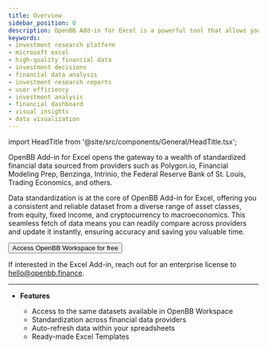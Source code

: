 ```yaml
---
title: Overview
sidebar_position: 0
description: OpenBB Add-in for Excel is a powerful tool that allows you to access financial data directly from Excel. With the OpenBB Add-in for Excel, you can easily create financial models and perform financial analysis without leaving your spreadsheet.
keywords:
- investment research platform
- microsoft excel
- high-quality financial data
- investment decisions
- financial data analysis
- investment research reports
- user efficiency
- investment analysis
- financial dashboard
- visual insights
- data visualization
---
```


import HeadTitle from '@site/src/components/General/HeadTitle.tsx';

<HeadTitle title="OpenBB Add-in for Excel Docs" />

OpenBB Add-in for Excel opens the gateway to a wealth of standardized financial data sourced from providers such as Polygon.io, Financial Modeling Prep, Benzinga, Intrinio, the Federal Reserve Bank of St. Louis, Trading Economics, and others.

Data standardization is at the core of OpenBB Add-in for Excel, offering you a consistent and reliable dataset from a diverse range of asset classes, from equity, fixed income, and cryptocurrency to macroeconomics. This seamless fetch of data means you can readily compare across providers and update it instantly, ensuring accuracy and saving you valuable time.

<div className="flex-grow flex items-center justify-center mt-5">
    <a href="https://pro.openbb.co" target="_blank" rel="noopener noreferrer">
        <button
            className="bg-grey-200 hover:bg-grey-400 dark:bg-[#303038] dark:hover:bg-grey-600 text-grey-900 dark:text-grey-200 text-sm font-medium py-2 px-4 rounded"
        >
            Access OpenBB Workspace for free
        </button>
    </a>
</div>

If interested in the Excel Add-in, reach out for an enterprise license to [hello@openbb.finance](mailto:hello@openbb.finance).

---

- **Features**

  - Access to the same datasets available in OpenBB Workspace
  - Standardization across financial data providers
  - Auto-refresh data within your spreadsheets
  - Ready-made Excel Templates

